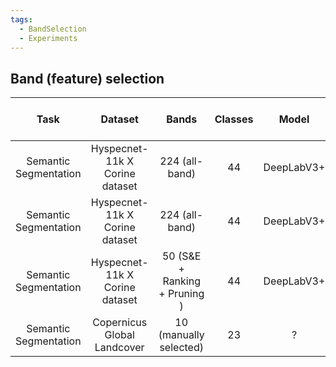 ```yaml
---
tags:
  - BandSelection
  - Experiments
---
```

## Band (feature) selection

|         Task          |            Dataset             |             Bands             | Classes |   Model    |        Model details        |                       IoU                        | Fscore  | Avg Latency |  Total FLOPS  | Model size | Number of Params |        Other         | Stopped @ epoch |
| :-------------------: | :----------------------------: | :---------------------------: | :-----: | :--------: | :-------------------------: | :----------------------------------------------: | :-----: | :---------: | :-----------: | :--------: | :--------------: | :------------------: | :-------------: |
| Semantic Segmentation | Hyspecnet-11k X Corine dataset |        224 (all-band)         |   44    | DeepLabV3+ | Encoder: `resnext50_32x4d`  |   0.5005 (Computed with JaccardIndex Pytorch)    |  ~0.58  |    ~7 ms    | 5 151 752 704 |     -      |        -         | No data augmentation |       69        |
| Semantic Segmentation | Hyspecnet-11k X Corine dataset |        224 (all-band)         |   44    | DeepLabV3+ | Encoder: `resnext101_32x8d` |   0.5258 (Computed with JaccardIndex Pytorch)    | ~0.6036 |   ~10 ms    | 9 772 237 312 | 567.04 MB  |       90M        | No data augmentation |       220       |
| Semantic Segmentation | Hyspecnet-11k X Corine dataset | 50 (S&E + Ranking + Pruning ) |   44    | DeepLabV3+ | Encoder: `resnext101_32x8d` | 0.49 (Computed with SegModelsPytorch's IoU func) | ~0.7466 |   ~6.7 ms   | 2 920 389 248 | 218.08 MB  |       26M        | No data augmentation |       73        |
| Semantic Segmentation |  Copernicus Global Landcover   |    10 (manually selected)     |   23    |     ?      |              ?              |                        ?                         |  ~0.75  |             |               |            |                  |                      |                 |

